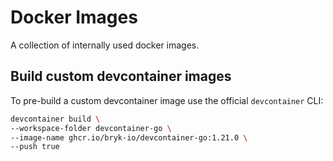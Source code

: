 # Docker Images

A collection of internally used docker images.

## Build custom devcontainer images

To pre-build a custom devcontainer image use the official `devcontainer` CLI:

```bash
devcontainer build \
--workspace-folder devcontainer-go \
--image-name ghcr.io/bryk-io/devcontainer-go:1.21.0 \
--push true
```
